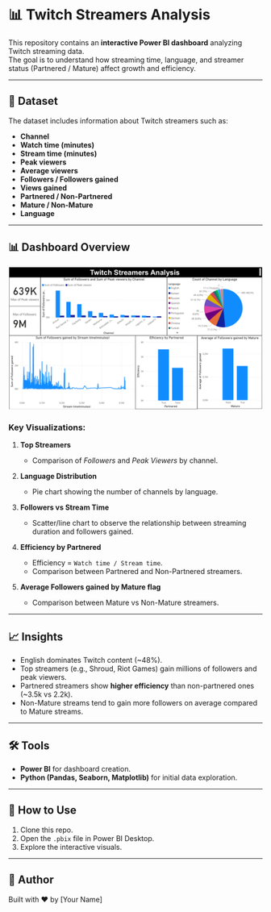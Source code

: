 # 📊 Twitch Streamers Analysis

This repository contains an **interactive Power BI dashboard** analyzing Twitch streaming data.  
The goal is to understand how streaming time, language, and streamer status (Partnered / Mature) affect growth and efficiency.

---

## 📌 Dataset
The dataset includes information about Twitch streamers such as:
- **Channel**
- **Watch time (minutes)**
- **Stream time (minutes)**
- **Peak viewers**
- **Average viewers**
- **Followers / Followers gained**
- **Views gained**
- **Partnered / Non-Partnered**
- **Mature / Non-Mature**
- **Language**

---

## 📊 Dashboard Overview
![Twitch Dashboard](Twitch_Streamers_Analysis.png)

### Key Visualizations:
1. **Top Streamers**  
   - Comparison of *Followers* and *Peak Viewers* by channel.  

2. **Language Distribution**  
   - Pie chart showing the number of channels by language.  

3. **Followers vs Stream Time**  
   - Scatter/line chart to observe the relationship between streaming duration and followers gained.  

4. **Efficiency by Partnered**  
   - Efficiency = `Watch time / Stream time`.  
   - Comparison between Partnered and Non-Partnered streamers.  

5. **Average Followers gained by Mature flag**  
   - Comparison between Mature vs Non-Mature streamers.  

---

## 📈 Insights
- English dominates Twitch content (~48%).  
- Top streamers (e.g., Shroud, Riot Games) gain millions of followers and peak viewers.  
- Partnered streamers show **higher efficiency** than non-partnered ones (~3.5k vs 2.2k).  
- Non-Mature streams tend to gain more followers on average compared to Mature streams.  

---

## 🛠 Tools
- **Power BI** for dashboard creation.  
- **Python (Pandas, Seaborn, Matplotlib)** for initial data exploration.  

---

## 🚀 How to Use
1. Clone this repo.  
2. Open the `.pbix` file in Power BI Desktop.  
3. Explore the interactive visuals.  

---

## 📌 Author
Built with ❤️ by [Your Name]
